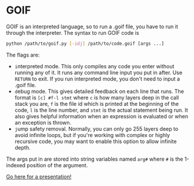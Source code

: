 # GOIF

GOIF is an interpreted language, so to run a .goif file, you have to run it through the interpreter.  The syntax to run GOIF code is

```bash
python /path/to/goif.py [-idj] /path/to/code.goif [args ...]
```

The flags are:
 
 * `i`nterpreted mode.  This only compiles any code you enter without running any of it.  It runs any command line input you put in after.  Use `RETURN` to exit.  If you run interpreted mode, you don't need to input a .goif file.  
 * `d`ebug mode.  This gives detailed feedback on each line that runs.  The format is `[c] #f-l stmt` where `c` is how many layers deep in the call stack you are, `f` is the file id which is printed at the beginning of the code, `l` is the line number, and `stmt` is the actual statement being run.  It also gives helpful information when an expression is evaluated or when an exception is thrown.
 * `j`ump safety removal.  Normally, you can only go 255 layers deep to avoid infinite loops, but if you're working with complex or highly recursive code, you may want to enable this option to allow infinite depth.

The args put in are stored into string variables named `arg#` where `#` is the 1-indexed position of the argument.

[Go here for a presentation!](https://docs.google.com/presentation/d/1PUhvMERtS2f22pNhwZxlUyPDviWAzWFJ3uFCu5YOtfQ/edit?usp=sharing)